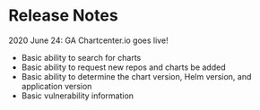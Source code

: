 # Release Notes

2020 June 24: GA
Chartcenter.io goes live!

* Basic ability to search for charts
* Basic ability to request new repos and charts be added
* Basic ability to determine the chart version, Helm version, and application version
* Basic vulnerability information
